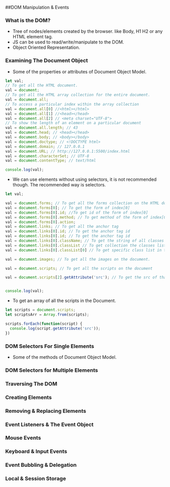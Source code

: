 ##DOM Manipulation & Events

### What is the DOM?
- Tree of nodes/elements created by the browser. like Body, H1 H2 or any HTML element tag.
- JS can be used to read/write/manipulate to the DOM.
- Object Oriented Representation.

### Examining The Document Object
- Some of the properties or attributes of Document Object Model.

```js
let val;
// To get all the HTML document.
val = document;
// To get all the HTML array collection for the entire document.
val = document.all;
// To access a particular index within the array collection
val = document.all[0] //<html></html>
val = document.all[1] //<head></head>
val = document.all[2] // <meta charset="UTF-8">
// To show the length of an element on a particular document
val = document.all.length; // 43
val = document.head; // <head></head>
val = document.body; // <body></body>
val = document.doctype; // <!DOCTYPE html>
val = document.domain; // 127.0.0.1
val = document.URL; // http://127.0.0.1:5500/index.html
val = document.characterSet; // UTF-8
val = document.contentType; // text/html

console.log(val);
```
- We can use elements without using selectors, it is not recommended though. The recommended way is selectors.

```js
let val;

val = document.forms; // To get all the forms collection on the HTML document.
val = document.forms[0]; // To get the form of index[0]
val = document.forms[0].id; //To get id of the form of index[0]
val = document.forms[0].method; // To get method of the form of index[0] which is get
val = document.forms[0].action;
val = document.links; // To get all the anchor tag
val = document.links[0].id; // To get the anchor tag id
val = document.links[0].id; // To get the anchor tag id
val = document.links[0].className; // To get the string of all classes in that particular anchor tag
val = document.links[0].classList // To get collection the classes list in that particular anchor tag
val = document.links[0].classList[0] // To get specific class list in that particular anchor tag

val = document.images; // To get all the images on the document.

val = document.scripts; // To get all the scripts on the document

val = document.scripts[2].getAttribute('src'); // To get the src of that particular script


console.log(val);
```
- To get an array of all the scripts in the Document.
```js
let scripts = document.scripts;
let scriptsArr = Array.from(scripts);

scripts.forEach(function(script) {
  console.log(script.getAttribute('src'));
})

```

### DOM Selectors For Single Elements
- Some of the methods of Document Object Model.

### DOM Selectors for Multiple Elements
### Traversing The DOM
### Creating Elements
### Removing & Replacing Elements
### Event Listeners & The Event Object
### Mouse Events
### Keyboard & Input Events
### Event Bubbling & Delegation
### Local & Session Storage
